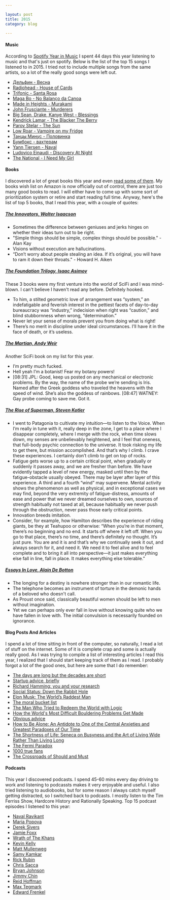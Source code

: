 ```yaml
---

layout: post
title: 2015
category: blog

---
```


#### Music
According to [Spotify Year in Music](https://yearinmusic.spotify.com/en-US) I spent 44 days this year listening to music and that's just on spotify. Below is the list of the top 15 songs I listened to in 2015. I tried not to include multiple songs from the same artists, so a lot of the really good songs were left out.

- [Дельфин - Весна](https://www.youtube.com/watch?v=P47V4SASwGc)
- [Radiohead - House of Cards](https://www.youtube.com/watch?v=8nTFjVm9sTQ)
- [Trifonic - Santa Rosa](https://www.youtube.com/watch?v=RL_tqxgTaKQ)
- [Maga Bo - No Balanço da Canoa](https://www.youtube.com/watch?v=6dbb4y7AIG4)
- [Made in Heights - Murakami](https://www.youtube.com/watch?v=lMUMwxvmBWE)
- [John Frusciante - Murderers](https://www.youtube.com/watch?v=KnzJtm6h9SE)
- [Big Sean, Drake, Kanye West - Blessings](https://www.youtube.com/watch?v=M6t47RI4bns)
- [Kendrick Lamar - The Blacker The Berry](https://www.youtube.com/watch?v=rMxNYQ71LOk)
- [Parov Stelar - The Sun](https://www.youtube.com/watch?v=WTrNsAsjEmY)
- [Low Roar - Vampire on my Fridge](https://www.youtube.com/watch?v=5Iork9_azJo)
- [Танцы Минус - Половинка](https://www.youtube.com/watch?v=rSlFiugBtzo)
- [Бумбокс - вахтерам](https://www.youtube.com/watch?v=0ruoL1aHs38)
- [Yann Tiersen - Naval](https://www.youtube.com/watch?v=m4kRciR7Eo4)
- [Ludovico Einaudi - Discovery At Night](https://www.youtube.com/watch?v=YpRK_vCzSsg)
- [The National - I Need My Girl](https://www.youtube.com/watch?v=A-Tod1_tZdU)


#### Books
I discovered a lot of great books this year and even [read some of them](/books). My books wish list on Amazon is now officially out of control, there are just too many good books to read. I will either have to come up with some sort of prioritization system or retire and start reading full time. Anyway, here's the list of top 5 books, that I read this year, with a couple of quotes:

##### [The Innovators, Walter Isaacson](http://www.amazon.com/Innovators-Hackers-Geniuses-Created-Revolution-ebook/dp/B00JGAS65Q/)
- Sometimes the difference between geniuses and jerks hinges on whether their ideas turn out to be right.
- "Simple things should be simple, complex things should be possible." - Alan Kay
- Visions without execution are hallucinations.
- “Don’t worry about people stealing an idea. If it’s original, you will have to ram it down their throats." - Howard H. Aiken


##### [The Foundation Trilogy, Isaac Asimov](http://www.amazon.com/The-Foundation-Trilogy-Isaac-Asimov/dp/B0007EXGJ6)
These 3 books were my first venture into the world of SciFi and I was mind-blown. I can't believe I haven't read any before. Definitely hooked.

- To him, a stilted geometric love of arrangement was “system,” an indefatigable and feverish interest in the pettiest facets of day-to-day bureaucracy was “industry,” indecision when right was “caution,” and blind stubbornness when wrong, “determination.”
- Never let your sense of morals prevent you from doing what is right!
- There’s no merit in discipline under ideal circumstances. I’ll have it in the face of death, or it’s useless.


##### [The Martian, Andy Weir](http://www.amazon.com/The-Martian-Novel-Andy-Weir-ebook/dp/B00EMXBDMA/)
Another SciFi book on my list for this year.

- I’m pretty much fucked.
- Hell yeah I’m a botanist! Fear my botany powers!
- [08:31] JPL: Good, keep us posted on any mechanical or electronic problems. By the way, the name of the probe we’re sending is Iris. Named after the Greek goddess who traveled the heavens with the speed of wind. She’s also the goddess of rainbows. [08:47] WATNEY: Gay probe coming to save me. Got it.

##### [The Rise of Superman, Steven Kotler](http://www.amazon.com/The-Rise-Superman-Decoding-Performance/dp/1477800832/)
- I went to Patagonia to cultivate my intuition—to listen to the Voice. When I’m really in tune with it, really deep in the zone, I get to a place where I disappear completely, where I merge with the rock, when time slows down, my senses are unbelievably heightened, and I feel that oneness, that full-body psychic connection to the universe. It took risking my life to get there, but mission accomplished. And that’s why I climb. I crave these experiences. I certainly don’t climb to get on top of rocks.
- Fatigue gets worse up to a certain critical point, when gradually or suddenly it passes away, and we are fresher than before. We have evidently tapped a level of new energy, masked until then by the fatigue-obstacle usually obeyed. There may be layer after layer of this experience. A third and a fourth “wind” may supervene. Mental activity shows the phenomenon as well as physical, and in exceptional cases we may find, beyond the very extremity of fatigue-distress, amounts of ease and power that we never dreamed ourselves to own, sources of strength habitually not taxed at all, because habitually we never push through the obstruction, never pass those early critical points.
- Innovation breeds imitation.
- Consider, for example, how Hamilton describes the experience of riding giants, be they at Teahupoo or otherwise: “When you’re in that moment, there’s no beginning and no end. It starts off where it left off. When you go to that place, there’s no time, and there’s definitely no thought. It’s just pure. You are and it is and that’s why we continually seek it out, and always search for it, and need it. We need it to feel alive and to feel complete and to bring it all into perspective—it just makes everything else fall in line, fall in place. It makes everything else tolerable.”

##### [Essays In Love, Alain De Botton](http://www.amazon.com/Essays-Love-Alain-De-Botton/dp/0330440780)
- The longing for a destiny is nowhere stronger than in our romantic life.
- The telephone becomes an instrument of torture in the demonic hands of a beloved who doesn't call.
- As Proust once said, classically beautiful women should be left to men without imagination.
- Yet we can perhaps only ever fall in love without knowing quite who we have fallen in love with. The initial convulsion is necessarily founded on ignorance.


#### Blog Posts And Articles
I spend a lot of time sitting in front of the computer, so naturally, I read a lot of stuff on the internet. Some of it is complete crap and some is actually really good. As I was trying to compile a list of interesting articles I read this year, I realized that I should start keeping track of them as I read. I probably forgot a lot of the good ones, but here are some that I do remember:

- [The days are long but the decades are short](http://blog.samaltman.com/the-days-are-long-but-the-decades-are-short)
- [Startup advice, briefly](http://blog.samaltman.com/startup-advice-briefly)
- [Richard Hamming: you and your research](http://paulgraham.com/hamming.html)
- [Social Status: Down the Rabbit Hole](http://www.meltingasphalt.com/social-status-down-the-rabbit-hole/)
- [Elon Musk: The World’s Raddest Man](http://waitbutwhy.com/2015/05/elon-musk-the-worlds-raddest-man.html)
- [The moral bucket list](http://www.nytimes.com/2015/04/12/opinion/sunday/david-brooks-the-moral-bucket-list.html?)
- [The Man Who Tried to Redeem the World with Logic](http://nautil.us/issue/21/information/the-man-who-tried-to-redeem-the-world-with-logic)
- [How the World's Most Difficult Bouldering Problems Get Made](http://www.outsideonline.com/2017711/path-beta-flash-resistance-route-setters)
- [Obvious advice](http://mindingourway.com/obvious-advice/)
- [How to Be Alone: An Antidote to One of the Central Anxieties and Greatest Paradoxes of Our Time](https://www.brainpickings.org/2014/09/03/how-to-be-alone-school-of-life/)
- [The Shortness of Life: Seneca on Busyness and the Art of Living Wide Rather Than Living Long](https://www.brainpickings.org/2014/09/01/seneca-on-the-shortness-of-life/)
- [The Fermi Paradox](http://waitbutwhy.com/2014/05/fermi-paradox.html)
- [1000 true fans](http://kk.org/thetechnium/1000-true-fans/)
- [The Crossroads of Should and Must](https://medium.com/@elleluna/the-crossroads-of-should-and-must-90c75eb7c5b0#.q6iavb1gm)

#### Podcasts
This year I discovered podcasts. I spend 45-60 mins every day driving to work and listening to podcassts makes it very enjoyable and useful. I also tried listening to audiobooks, but for some reason I always catch myself getting distracted, so I switched back to podcasts. I mostly listen to the Tim Ferriss Show, Hardcore History and Rationally Speaking. Top 15 podcast episodes I listened to this year:

- [Naval Ravikant](http://fourhourworkweek.com/2015/08/18/the-evolutionary-angel-naval-ravikant/)
- [Maria Popova](http://fourhourworkweek.com/2014/10/21/brain-pickings/)
- [Derek Sivers](http://fourhourworkweek.com/2015/12/14/derek-sivers-on-developing-confidence-finding-happiness-and-saying-no-to-millions/)
- [Jamie Foxx](http://fourhourworkweek.com/2015/12/06/jamie-foxx/)
- [Wrath of The Khans](http://www.dancarlin.com/product/hardcore-history-43-wrath-of-the-khans-i/)
- [Kevin Kelly](http://fourhourworkweek.com/2014/08/29/kevin-kelly/)
- [Matt Mullenweg](http://fourhourworkweek.com/2015/02/09/matt-mullenweg/)
- [Samy Kamkar](http://fourhourworkweek.com/2015/05/02/samy-kamkar/)
- [Rick Rubin](http://fourhourworkweek.com/2015/05/15/rick-rubin/)
- [Chris Sacca](http://fourhourworkweek.com/2015/05/30/chris-sacca/)
- [Bryan Johnson](http://fourhourworkweek.com/2015/06/12/bryan-johnson/)
- [Jimmy Chin](http://fourhourworkweek.com/2015/10/20/the-athlete-and-artist-who-cheats-death-jimmy-chin/)
- [Reid Hoffman](http://fourhourworkweek.com/2015/08/31/the-oracle-of-silicon-valley-reid-hoffman-plus-michael-mccullough/)
- [Max Tegmark](http://rationallyspeakingpodcast.org/show/rs101-max-tegmark-on-the-mathematical-universe-hypothesis.html)
- [Edward Frenkel](http://rationallyspeakingpodcast.org/show/rs104-edward-frenkel-on-love-and-math.html)

